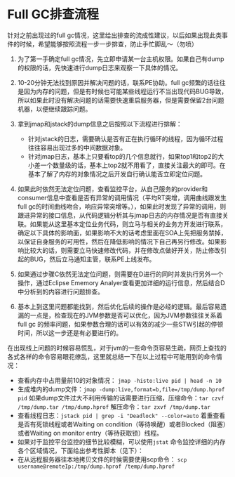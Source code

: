 # Full GC排查流程

针对之前出现过的full gc情况，这里给出排查的流成性建议，以后如果出现此类事件的时候，希望能够按照流程一步一步排查，防止手忙脚乱～（勿喷）

1. 为了第一手确定full gc情况，先立即申请某一台主机权限。如果自己有dump的权限的话，先快速进行dump日志来观察一下具体的情况。

2. 10-20分钟无法找到原因并解决问题的话，联系PE协助。full gc频繁的话往往是因为内存的问题，但是有时候也可能某些线程运行不当出现代码BUG导致，所以如果此时没有解决问题的话需要快速重启服务器，但是需要保留2台问题机器，以便继续跟踪问题。

3. 拿到jmap和jstack的dump信息之后按照以下流程进行排解：
    - 针对jstack的日志，需要确认是否有正在执行循环的线程，因为循环过程往往容易出现过多的中间数据对象。
    - 针对jmap日志，基本上只要看top的几个信息就行，如果top1和top2的大小差一个数量级的话，基本上top2就不用看了，直接关注最大的即可。在基本了解了内存的对象情况之后开发自行确认能否立即定位问题。

4. 如果此时依然无法定位问题，查看监控平台，从自己服务的provider和consumer信息中查看是否有异常的调用情况（平均RT突增，调用曲线跟发生full gc的时间曲线吻合，响应异常突增等。），如果此时发现了异常的调用，则跟进异常的接口信息，从代码逻辑分析其与jmap日志的内存情况是否有直接关联。如果能从这里基本定位业务代码，则立马与相关的业务方开发进行联系，确定以下具体的影响面，如果影响不大的话考虑里面在SOA上先把服务禁掉，以保证自身服务的可用性，然后在降低影响的情况下自己再另行修改。如果影响比较大的话，则需要立马快速修改代码，并在修改点做好开关，防止修改引起的BUG，然后立马通知主管，联系PE上线发布。

5. 如果通过步骤C依然无法定位问题，则需要在D进行的同时并发执行另外一个操作，通过Eclipse Ememory Analyer查看更加详细的运行信息，然后结合D中分析到的内容进行问题排查。

6. 基本上到这里问题都能找到，然后优化后续的操作是必经的逻辑。最后容易遗漏的一点是，检查现在的JVM参数是否可以优化，因为JVM参数往往关系着full gc 的频率问题，如果参数合理的话可以有效的减少一些STW引起的停顿时间，所以这一步还是有必要进行的。

在出现线上问题的时候容易慌乱，对于jvm的一些命令页容易生疏，网页上查找的各式各样的命令容易眼花缭乱，这里就总结一下在以上过程中可能用到的命令情况：

- 查看内存中占用量前10的对象情况： `jmap -histo:live pid | head -n 10`
- 生成堆内的dump文件：`jmap -dump:live,format=b,file=/tmp/dump.hprof pid` 如果dump文件过大不利用传输的话需要进行压缩，压缩命令：`tar czvf /tmp/dump.tar /tmp/dump.hprof` 解压命令：`tar zxvf /tmp/dump.tar`
- 查看线程日志：`jstack pid | grep -i "Deadlock" --color=auto` 着重查看是否有死锁线程或者Waiting on condition（等待唤醒）或者Blocked（阻塞）或者Waiting on monitor entry（等待获取锁）线程。
- 如果对于监控平台监控的细节比较模糊，可以使用`jstat` 命令监控详细的内存各个区域情况，下面给出参考性脚本（见下）：
- 在从远程服务器往本地拷贝文件的时候需要使用scp命令： `scp username@remoteIp:/tmp/dump.hprof /temp/dump.hprof`

